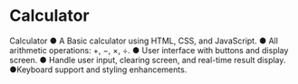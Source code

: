# Calculator
Calculator ● A Basic calculator using HTML, CSS, and JavaScript. ● All arithmetic operations: +, −, ×, ÷. ● User interface with buttons and display screen. ● Handle user input, clearing screen, and real-time result display. ●Keyboard support and styling enhancements.
